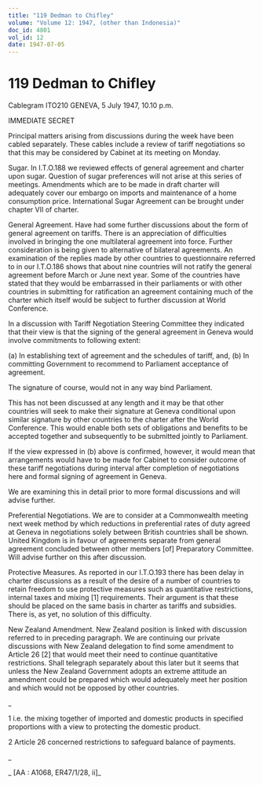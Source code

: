 ```yaml
---
title: "119 Dedman to Chifley"
volume: "Volume 12: 1947, (other than Indonesia)"
doc_id: 4801
vol_id: 12
date: 1947-07-05
---
```


# 119 Dedman to Chifley

Cablegram ITO210 GENEVA, 5 July 1947, 10.10 p.m.

IMMEDIATE SECRET

Principal matters arising from discussions during the week have been cabled separately. These cables include a review of tariff negotiations so that this may be considered by Cabinet at its meeting on Monday.

Sugar. In I.T.O.188 we reviewed effects of general agreement and charter upon sugar. Question of sugar preferences will not arise at this series of meetings. Amendments which are to be made in draft charter will adequately cover our embargo on imports and maintenance of a home consumption price. International Sugar Agreement can be brought under chapter VII of charter.

General Agreement. Have had some further discussions about the form of general agreement on tariffs. There is an appreciation of difficulties involved in bringing the one multilateral agreement into force. Further consideration is being given to alternative of bilateral agreements. An examination of the replies made by other countries to questionnaire referred to in our I.T.O.186 shows that about nine countries will not ratify the general agreement before March or June next year. Some of the countries have stated that they would be embarrassed in their parliaments or with other countries in submitting for ratification an agreement containing much of the charter which itself would be subject to further discussion at World Conference.

In a discussion with Tariff Negotiation Steering Committee they indicated that their view is that the signing of the general agreement in Geneva would involve commitments to following extent:

(a) In establishing text of agreement and the schedules of tariff, and, (b) In committing Government to recommend to Parliament acceptance of agreement.

The signature of course, would not in any way bind Parliament.

This has not been discussed at any length and it may be that other countries will seek to make their signature at Geneva conditional upon similar signature by other countries to the charter after the World Conference. This would enable both sets of obligations and benefits to be accepted together and subsequently to be submitted jointly to Parliament.

If the view expressed in (b) above is confirmed, however, it would mean that arrangements would have to be made for Cabinet to consider outcome of these tariff negotiations during interval after completion of negotiations here and formal signing of agreement in Geneva.

We are examining this in detail prior to more formal discussions and will advise further.

Preferential Negotiations. We are to consider at a Commonwealth meeting next week method by which reductions in preferential rates of duty agreed at Geneva in negotiations solely between British countries shall be shown. United Kingdom is in favour of agreements separate from general agreement concluded between other members [of] Preparatory Committee. Will advise further on this after discussion.

Protective Measures. As reported in our I.T.O.193 there has been delay in charter discussions as a result of the desire of a number of countries to retain freedom to use protective measures such as quantitative restrictions, internal taxes and mixing [1] requirements. Their argument is that these should be placed on the same basis in charter as tariffs and subsidies. There is, as yet, no solution of this difficulty.

New Zealand Amendment. New Zealand position is linked with discussion referred to in preceding paragraph. We are continuing our private discussions with New Zealand delegation to find some amendment to Article 26 [2] that would meet their need to continue quantitative restrictions. Shall telegraph separately about this later but it seems that unless the New Zealand Government adopts an extreme attitude an amendment could be prepared which would adequately meet her position and which would not be opposed by other countries.

_

1 i.e. the mixing together of imported and domestic products in specified proportions with a view to protecting the domestic product.

2 Article 26 concerned restrictions to safeguard balance of payments.

_

_ [AA : A1068, ER47/1/28, ii]_
